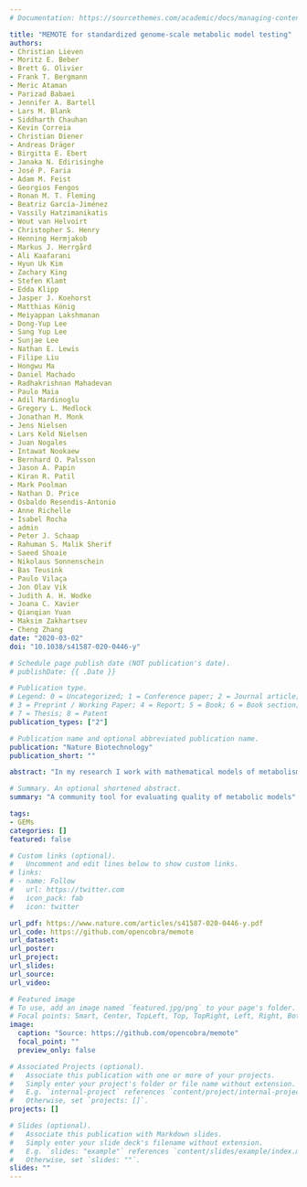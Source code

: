 ```yaml
---
# Documentation: https://sourcethemes.com/academic/docs/managing-content/

title: "MEMOTE for standardized genome-scale metabolic model testing"
authors:
- Christian Lieven
- Moritz E. Beber
- Brett G. Olivier
- Frank T. Bergmann
- Meric Ataman
- Parizad Babaei
- Jennifer A. Bartell
- Lars M. Blank
- Siddharth Chauhan
- Kevin Correia
- Christian Diener
- Andreas Dräger
- Birgitta E. Ebert
- Janaka N. Edirisinghe
- José P. Faria
- Adam M. Feist
- Georgios Fengos
- Ronan M. T. Fleming
- Beatriz García-Jiménez
- Vassily Hatzimanikatis
- Wout van Helvoirt
- Christopher S. Henry
- Henning Hermjakob
- Markus J. Herrgård
- Ali Kaafarani
- Hyun Uk Kim
- Zachary King
- Stefen Klamt
- Edda Klipp
- Jasper J. Koehorst
- Matthias König
- Meiyappan Lakshmanan
- Dong-Yup Lee
- Sang Yup Lee
- Sunjae Lee
- Nathan E. Lewis
- Filipe Liu
- Hongwu Ma
- Daniel Machado
- Radhakrishnan Mahadevan
- Paulo Maia
- Adil Mardinoglu
- Gregory L. Medlock
- Jonathan M. Monk
- Jens Nielsen
- Lars Keld Nielsen
- Juan Nogales
- Intawat Nookaew
- Bernhard O. Palsson
- Jason A. Papin
- Kiran R. Patil
- Mark Poolman
- Nathan D. Price
- Osbaldo Resendis-Antonio
- Anne Richelle
- Isabel Rocha
- admin
- Peter J. Schaap
- Rahuman S. Malik Sherif
- Saeed Shoaie
- Nikolaus Sonnenschein
- Bas Teusink
- Paulo Vilaça
- Jon Olav Vik
- Judith A. H. Wodke
- Joana C. Xavier
- Qianqian Yuan
- Maksim Zakhartsev
- Cheng Zhang 
date: "2020-03-02"
doi: "10.1038/s41587-020-0446-y"

# Schedule page publish date (NOT publication's date).
# publishDate: {{ .Date }}

# Publication type.
# Legend: 0 = Uncategorized; 1 = Conference paper; 2 = Journal article;
# 3 = Preprint / Working Paper; 4 = Report; 5 = Book; 6 = Book section;
# 7 = Thesis; 8 = Patent
publication_types: ["2"]

# Publication name and optional abbreviated publication name.
publication: "Nature Biotechnology"
publication_short: ""

abstract: "In my research I work with mathematical models of metabolism, the collection of all chemical reactions needed for cellular growth. The most popular models in this area are genome-scale models, which consist of equations representing all reactions for a given organism. These models are typically huge (>1000 equations), which leads to two problematic questions: 1) If a new model gets published, how can we quickly tell if it has good quality? and 2) if I find new information to update a model, how can I tell if the changes will be beneficial? To address these questions, in this paper a big part of the metabolic community agreed on a set of tests that can be done on a GEM to determine quality, mainly in terms of annotation and consistency. These tests were then packaged as an automatic tool (memote), ready to go to aid reviewers when assessing a new model, and model developers to conveniently track quality improvements as they add/fix parts of their models. I'm sure anyone that has ever used one of these models will appreciate this tool, I know I do."

# Summary. An optional shortened abstract.
summary: "A community tool for evaluating quality of metabolic models"

tags:
- GEMs
categories: []
featured: false

# Custom links (optional).
#   Uncomment and edit lines below to show custom links.
# links:
# - name: Follow
#   url: https://twitter.com
#   icon_pack: fab
#   icon: twitter

url_pdf: https://www.nature.com/articles/s41587-020-0446-y.pdf
url_code: https://github.com/opencobra/memote
url_dataset:
url_poster:
url_project:
url_slides:
url_source:
url_video:

# Featured image
# To use, add an image named `featured.jpg/png` to your page's folder.
# Focal points: Smart, Center, TopLeft, Top, TopRight, Left, Right, BottomLeft, Bottom, BottomRight.
image:
  caption: "Source: https://github.com/opencobra/memote"
  focal_point: ""
  preview_only: false

# Associated Projects (optional).
#   Associate this publication with one or more of your projects.
#   Simply enter your project's folder or file name without extension.
#   E.g. `internal-project` references `content/project/internal-project/index.md`.
#   Otherwise, set `projects: []`.
projects: []

# Slides (optional).
#   Associate this publication with Markdown slides.
#   Simply enter your slide deck's filename without extension.
#   E.g. `slides: "example"` references `content/slides/example/index.md`.
#   Otherwise, set `slides: ""`.
slides: ""
---
```

